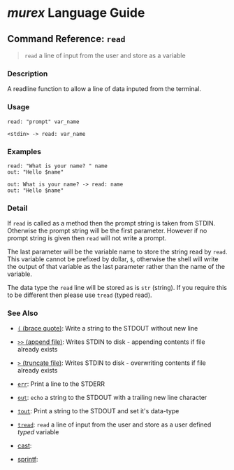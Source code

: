 # _murex_ Language Guide

## Command Reference: `read`

> `read` a line of input from the user and store as a variable

### Description

A readline function to allow a line of data inputed from the terminal.

### Usage

    read: "prompt" var_name
    
    <stdin> -> read: var_name

### Examples

    read: "What is your name? " name
    out: "Hello $name"
    
    out: What is your name? -> read: name
    out: "Hello $name"

### Detail

If `read` is called as a method then the prompt string is taken from STDIN.
Otherwise the prompt string will be the first parameter. However if no prompt
string is given then `read` will not write a prompt.

The last parameter will be the variable name to store the string read by `read`.
This variable cannot be prefixed by dollar, `$`, otherwise the shell will write
the output of that variable as the last parameter rather than the name of the
variable.

The data type the `read` line will be stored as is `str` (string). If you
require this to be different then please use `tread` (typed read).

### See Also

* [`(` (brace quote)](../commands/brace-quote.md):
  Write a string to the STDOUT without new line
* [`>>` (append file)](../commands/greater-than-greater-than.md):
  Writes STDIN to disk - appending contents if file already exists
* [`>` (truncate file)](../commands/greater-than.md):
  Writes STDIN to disk - overwriting contents if file already exists    
* [`err`](../commands/err.md):
  Print a line to the STDERR
* [`out`](../commands/out.md):
  `echo` a string to the STDOUT with a trailing new line character
* [`tout`](../commands/tout.md):
  Print a string to the STDOUT and set it's data-type
* [`tread`](../commands/tread.md):
  `read` a line of input from the user and store as a user defined *typed* variable    
* [cast](../commands/cast.md):
  
* [sprintf](../commands/sprintf.md):
  